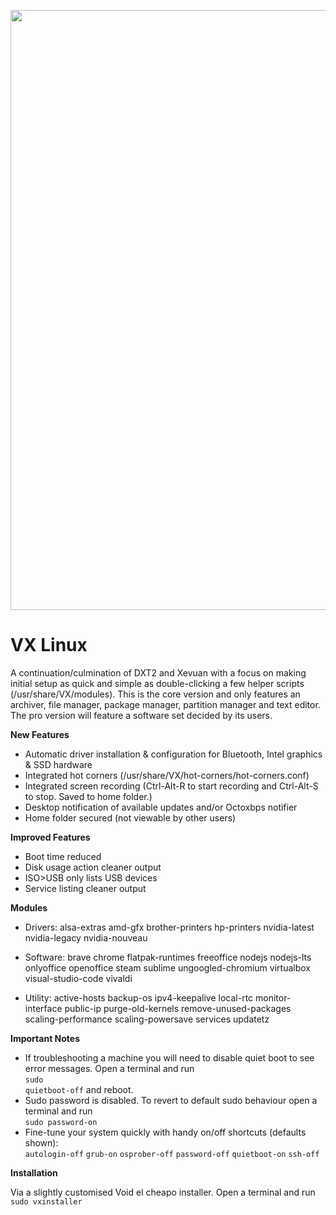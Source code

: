 <image src="https://github.com/VX-Linux/core/blob/main/auto-detection.png" width="960"></image>

# VX Linux
A continuation/culmination of DXT2 and Xevuan with a focus on making initial setup as quick and simple as double-clicking a few helper scripts (/usr/share/VX/modules). This is the core version and only features an archiver, file manager, package manager, partition manager and text editor. The pro version will feature a software set decided by its users.

**New Features**
- Automatic driver installation & configuration for Bluetooth, Intel graphics & SSD hardware
- Integrated hot corners (/usr/share/VX/hot-corners/hot-corners.conf)
- Integrated screen recording (Ctrl-Alt-R to start recording and Ctrl-Alt-S to stop. Saved to home folder.)
- Desktop notification of available updates and/or Octoxbps notifier
- Home folder secured (not viewable by other users)

**Improved Features**
- Boot time reduced
- Disk usage action cleaner output
- ISO>USB only lists USB devices
- Service listing cleaner output

**Modules**
- Drivers: 
alsa-extras amd-gfx brother-printers hp-printers nvidia-latest nvidia-legacy nvidia-nouveau

- Software: 
brave chrome flatpak-runtimes freeoffice nodejs nodejs-lts onlyoffice openoffice steam sublime ungoogled-chromium virtualbox visual-studio-code vivaldi

- Utility: 
active-hosts backup-os ipv4-keepalive local-rtc monitor-interface public-ip purge-old-kernels remove-unused-packages scaling-performance scaling-powersave services updatetz

**Important Notes**
- If troubleshooting a machine you will need to disable quiet boot to see error messages. Open a terminal and run<br><code>sudo quietboot-off</code> and reboot.
- Sudo password is disabled. To revert to default sudo behaviour open a terminal and run<br><code>sudo password-on</code>
- Fine-tune your system quickly with handy on/off shortcuts (defaults shown):<br><code>autologin-off</code> <code>grub-on</code> <code>osprober-off</code> <code>password-off</code> <code>quietboot-on</code> <code>ssh-off</code>

**Installation**

Via a slightly customised Void el cheapo installer. Open a terminal and run <code>sudo vxinstaller</code>
